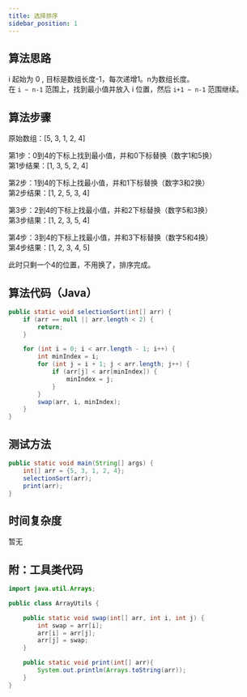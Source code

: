 ```yaml
---
title: 选择排序
sidebar_position: 1
---
```


## 算法思路
i 起始为 0 , 目标是数组长度-1，每次递增1。n为数组长度。  
在 `i ~ n-1` 范围上，找到最小值并放入 i 位置，然后 `i+1 ~ n-1` 范围继续。

## 算法步骤

原始数组：[5, 3, 1, 2, 4]  

第1步：0到4的下标上找到最小值，并和0下标替换（数字1和5换）  
第1步结果：[1, 3, 5, 2, 4]

第2步：1到4的下标上找最小值，并和1下标替换（数字3和2换）  
第2步结果：[1, 2, 5, 3, 4]

第3步：2到4的下标上找最小值，并和2下标替换（数字5和3换）  
第3步结果：[1, 2, 3, 5, 4]

第4步：3到4的下标上找最小值，并和3下标替换（数字5和4换）  
第4步结果：[1, 2, 3, 4, 5]

此时只剩一个4的位置，不用换了，排序完成。

## 算法代码（Java）
```java
public static void selectionSort(int[] arr) {
    if (arr == null || arr.length < 2) {
        return;
    }

    for (int i = 0; i < arr.length - 1; i++) {
        int minIndex = i;
        for (int j = i + 1; j < arr.length; j++) {
            if (arr[j] < arr[minIndex]) {
                minIndex = j;
            }
        }
        swap(arr, i, minIndex);
    }
}
```

## 测试方法
```java
public static void main(String[] args) {
    int[] arr = {5, 3, 1, 2, 4};
    selectionSort(arr);
    print(arr);
}
```


## 时间复杂度

暂无

## 附：工具类代码
```java title="ArrayUtils.java"
import java.util.Arrays;

public class ArrayUtils {

    public static void swap(int[] arr, int i, int j) {
        int swap = arr[i];
        arr[i] = arr[j];
        arr[j] = swap;
    }

    public static void print(int[] arr){
        System.out.println(Arrays.toString(arr));
    }
}

```